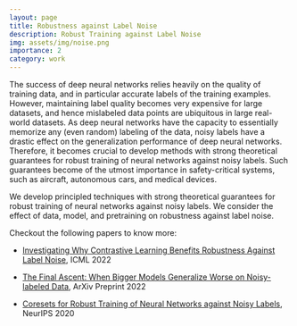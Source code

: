 ```yaml
---
layout: page
title: Robustness against Label Noise
description: Robust Training against Label Noise
img: assets/img/noise.png
importance: 2
category: work
---
```


The success of deep neural networks relies heavily on the quality of training data, and in particular accurate labels of the training examples. However, maintaining label quality becomes very expensive for large datasets, and hence mislabeled data points are ubiquitous in large real-world datasets. As deep neural networks have the capacity to essentially memorize any (even random) labeling of the data, noisy labels have a drastic effect on the generalization performance of deep neural networks. Therefore, it becomes crucial to develop methods with strong theoretical guarantees for robust training of neural networks against noisy labels. Such guarantees become of the utmost importance in safety-critical systems, such as aircraft, autonomous cars, and medical devices.

We develop principled techniques with strong theoretical guarantees for robust training of neural networks against noisy labels. We consider the effect of data, model, and pretraining on robustness against label noise.

Checkout the following papers to know more:

- [Investigating Why Contrastive Learning Benefits Robustness Against Label Noise](/assets/pdf/xue22investigating_long.pdf), ICML 2022

- [The Final Ascent: When Bigger Models Generalize Worse on Noisy-labeled Data](https://arxiv.org/pdf/2208.08003.pdf), ArXiv Preprint 2022

- [Coresets for Robust Training of Neural Networks against Noisy Labels](/assets/pdf/mirzasoleiman20coresetslong.pdf), NeurIPS 2020
